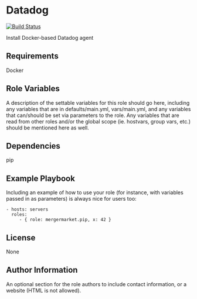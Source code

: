 Datadog
=========

[![Build Status](https://travis-ci.com/mergermarket/ansible-role-datadog.svg?branch=master)](https://travis-ci.com/mergermarket/ansible-role-datadog)

Install Docker-based Datadog agent

Requirements
------------

Docker

Role Variables
--------------

A description of the settable variables for this role should go here, including any variables that are in defaults/main.yml, vars/main.yml, and any variables that can/should be set via parameters to the role. Any variables that are read from other roles and/or the global scope (ie. hostvars, group vars, etc.) should be mentioned here as well.

Dependencies
------------

pip

Example Playbook
----------------

Including an example of how to use your role (for instance, with variables passed in as parameters) is always nice for users too:

    - hosts: servers
      roles:
         - { role: mergermarket.pip, x: 42 }

License
-------

None

Author Information
------------------

An optional section for the role authors to include contact information, or a website (HTML is not allowed).
